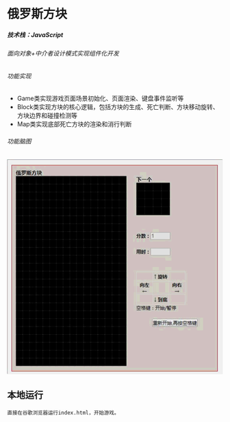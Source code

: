 # 俄罗斯方块
##### 技术栈：JavaScript
###### 面向对象+中介者设计模式实现组件化开发
###### 功能实现
+ Game类实现游戏页面场景初始化、页面渲染、键盘事件监听等
+ Block类实现方块的核心逻辑，包括方块的生成、死亡判断、方块移动旋转、方块边界和碰撞检测等
+ Map类实现底部死亡方块的渲染和消行判断
###### 功能脑图
![功能截图](./show.gif)

## 本地运行
```
直接在谷歌浏览器运行index.html，开始游戏。
```

